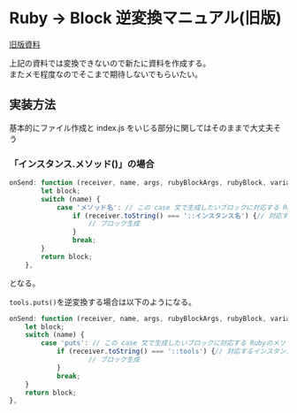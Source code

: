 # Ruby -> Block 逆変換マニュアル(旧版)

[旧版資料](https://github.com/gfd-dennou-club/smt-gui/wiki/SmT-gui-blockgen)

上記の資料では変換できないので新たに資料を作成する。<br>
またメモ程度なのでそこまで期待しないでもらいたい。

## 実装方法

基本的にファイル作成と index.js をいじる部分に関してはそのままで大丈夫そう

### 「インスタンス.メソッド()」の場合

```js
onSend: function (receiver, name, args, rubyBlockArgs, rubyBlock, variable) {
        let block;
        switch (name) {
            case 'メソッド名': // この case 文で生成したいブロックに対応する Rubyのメソッドか判定
                if (receiver.toString() === '::インスタンス名') {// 対応するインスタンスか判定
                    // ブロック生成
                }
                break;
        }
        return block;
    },
```

となる。

`tools.puts()`を逆変換する場合は以下のようになる。

```js
onSend: function (receiver, name, args, rubyBlockArgs, rubyBlock, variable) {
    let block;
    switch (name) {
        case 'puts': // この case 文で生成したいブロックに対応する Rubyのメソッドか判定
            if (receiver.toString() === '::tools') {// 対応するインスタンスか判定
                    // ブロック生成
            }
            break;
    }
    return block;
},
```
